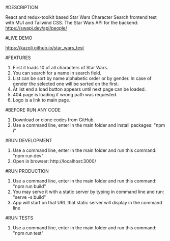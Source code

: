 #DESCRIPTION

React and redux-toolkit based Star Wars Character Search frontend test with MUI and Tailwind CSS. The Star Wars API for the backend: https://swapi.dev/api/people/

#LIVE DEMO

https://kazoli.github.io/star_wars_test

#FEATURES

1. First it loads 10 of all characters of Star Wars.
2. You can search for a name in search field.
3. List can be sort by name alphabetic order or by gender. In case of gender the selected one will be sorted on the first.
4. At list end a load button appears until next page can be loaded.
5. 404 page is loading if wrong path was requested.
6. Logo is a link to main page.

#BEFORE RUN ANY CODE

1. Download or clone codes from GitHub.
2. Use a command line, enter in the main folder and install packages: "npm i"

#RUN DEVELOPMENT

1. Use a command line, enter in the main folder and run this command: "npm run dev"
2. Open in browser: http://localhost:3000/

#RUN PRODUCTION

1. Use a command line, enter in the main folder and run this command: "npm run build"
2. You may serve it with a static server by typing in command line and run: "serve -s build"
3. App will start on that URL that static server will display in the command line

#RUN TESTS

1. Use a command line, enter in the main folder and run this command: "npm run test"
